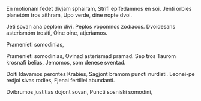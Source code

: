 En motionam fedet divjam sphairam,
Strifi epifedamnos en soi.
Jenti orbies planetóm tros aithram,
Upo verde, dine nopte dvoi.

Jeti sovan ana peplom divi.
Peplos vopomnos zodíacos.
Dvoidesans asterismóm trosíti,
Oine oine, atjeríamos.

Prameníeti somodinias,


Prameníeti somodinias,
Ovinad asterismad pramad.
Sep tros Taurom krosnafi belias,
Jemomos, som denese sventad.

Doiti klavamos perontes Krabies,
Sagjont bramom puncti nurdisti.
Leonei-pe redjoi sivas rodies,
Fjenai fertiliei abundanti.

Dvibrumos justítias dojont sovan,
Puncti sosniski somodiní,

